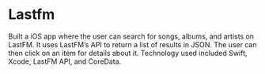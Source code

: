 # Lastfm
Built a iOS app where the user can search for songs, albums, and artists on LastFM.  It uses LastFM’s API to return a list of results in JSON. The user can then click on an item for details about it. Technology used included Swift, Xcode, LastFM API, and CoreData.
